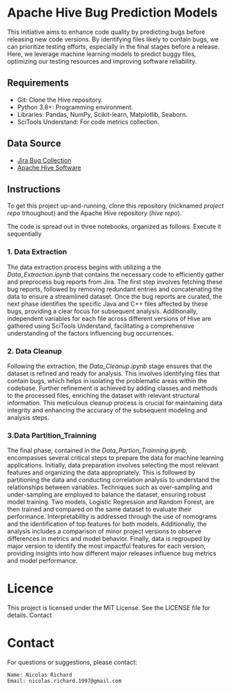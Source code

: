 # Apache Hive Bug Prediction Models

This initiative aims to enhance code quality by predicting bugs before releasing
 new code versions. By identifying files likely to contain bugs, we can prioritize
  testing efforts, especially in the final stages before a release. Here, we leverage 
  machine learning models to predict buggy files, optimizing our testing 
  resources and improving software reliability.

## Requirements
- Git: Clone the Hive repository.
- Python 3.8+: Programming environment.
- Libraries: Pandas, NumPy, Scikit-learn, Matplotlib, Seaborn.
- SciTools Understand: For code metrics collection.

## Data Source
- [Jira Bug Collection](https://issues.apache.org/jira/projects/HIVE/issues/HIVE-13282?filter=allopenissues)
- [Apache Hive Software](https://github.com/apache/hive)


## Instructions
To get this project up-and-running, clone this repository (nicknamed
*project repo* trhoughout) and the Apache Hive repository (*hive repo*).

The code is spread out in three notebooks, organized as follows. Execute it sequentially 

### 1. Data Extraction
The data extraction process begins with utilizing a the *Data_Extraction.ipynb* that contains the necessary code to efficiently gather and preprocess bug reports from Jira. The first step involves fetching these bug reports, followed by removing redundant entries and concatenating the data to ensure a streamlined dataset. Once the bug reports are curated, the next phase identifies the specific Java and C++ files affected by these bugs, providing a clear focus for subsequent analysis. Additionally, independent variables for each file across different versions of Hive are gathered using SciTools Understand, facilitating a comprehensive understanding of the factors influencing bug occurrences.

### 2. Data Cleanup
Following the extraction, the *Data_Cleanup.ipynb* stage ensures that the dataset is refined and ready for analysis. This involves identifying files that contain bugs, which helps in isolating the problematic areas within the codebase. Further refinement is achieved by adding classes and methods to the processed files, enriching the dataset with relevant structural information. This meticulous cleanup process is crucial for maintaining data integrity and enhancing the accuracy of the subsequent modeling and analysis steps.

### 3.Data Partition_Trainning
The final phase, contained in the *Data_Partion_Trainning.ipynb*, encompasses several critical steps to prepare the data for machine learning applications. Initially, data preparation involves selecting the most relevant features and organizing the data appropriately. This is followed by partitioning the data and conducting correlation analysis to understand the relationships between variables. Techniques such as over-sampling and under-sampling are employed to balance the dataset, ensuring robust model training. Two models, Logistic Regression and Random Forest, are then trained and compared on the same dataset to evaluate their performance. Interpretability is addressed through the use of nomograms and the identification of top features for both models. Additionally, the analysis includes a comparison of minor project versions to observe differences in metrics and model behavior. Finally, data is regrouped by major version to identify the most impactful features for each version, providing insights into how different major releases influence bug metrics and model performance.

# Licence
This project is licensed under the MIT License. See the LICENSE file for details.
Contact

# Contact
For questions or suggestions, please contact:

    Name: Nicolas Richard
    Email: nicolas.richard.1997@gmail.com